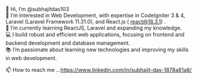 👋 Hi, I’m @subhajitdas103  
👀 I’m interested in Web Development, with expertise in CodeIgniter 3 & 4, Laravel (Laravel Framework 11.31.0), and React.js ( react@18.3.1) .  
🌱 I’m currently learning ReactJS, Laravel and expanding my knowledge.  
💻 I build robust and efficient web applications, focusing on frontend and backend development and database management.  
📚 I’m passionate about learning new technologies and improving my skills in web development.

   📫 How to reach me ...https://www.linkedin.com/in/subhajit-das-1878a81a8/

<!---
subhajitdas103/subhajitdas103 is a ✨ special ✨ repository because its `README.md` (this file) appears on your GitHub profile.
You can click the Preview link to take a look at your changes.
--->
